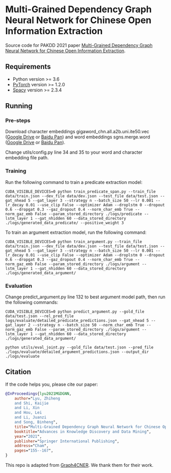 # Multi-Grained Dependency Graph Neural Network for Chinese Open Information Extraction

Source code for PAKDD 2021 paper [Multi-Grained Dependency Graph Neural Network for Chinese Open Information Extraction](https://link.springer.com/chapter/10.1007/978-3-030-75768-7_13).

## Requirements

- Python version >= 3.6
- [PyTorch](http://pytorch.org/) version >= 1.2.0
- [Spacy](https://spacy.io/) version >= 2.3.4


## Running

### Pre-steps

Download character embeddings gigaword_chn.all.a2b.uni.ite50.vec ([Google Drive](https://drive.google.com/file/d/1_Zlf0OAZKVdydk7loUpkzD2KPEotUE8u/view?usp=sharing) or [Baidu Pan](https://pan.baidu.com/s/1pLO6T9D)) and word embeddings sgns.merge.word ([Google Drive](https://drive.google.com/file/d/1Zh9ZCEu8_eSQ-qkYVQufQDNKPC4mtEKR/view) or [Baidu Pan](https://pan.baidu.com/s/1luy-GlTdqqvJ3j-A4FcIOw)).

Change utils/config.py line 34 and 35 to your word and character embedding file path.

### Training

Run the following command to train a predicate extraction model:

```
CUDA_VISIBLE_DEVICES=0 python train_predicate_span.py --train_file data/train.json --dev_file data/dev.json --test_file data/test.json --gat_nhead 5 --gat_layer 3 --strategy n --batch_size 50 --lr 0.001 --lr_decay 0.01 --use_clip False --optimizer Adam --droplstm 0 --dropout 0.6 --dropgat 0.3 --gaz_dropout 0.4 --norm_char_emb True --norm_gaz_emb False --param_stored_directory ./logs/predicate --lstm_layer 1 --gat_nhidden 60 --data_stored_directory ./logs/generated_data_predicate/ --positive_weight 3
```

To train an argument extraction model, run the following command:

```
CUDA_VISIBLE_DEVICES=0 python train_argument.py --train_file data/train.json --dev_file data/dev.json --test_file data/test.json --gat_nhead 5 --gat_layer 3 --strategy n --batch_size 50 --lr 0.001 --lr_decay 0.01 --use_clip False --optimizer Adam --droplstm 0 --dropout 0.6 --dropgat 0.3 --gaz_dropout 0.4 --norm_char_emb True --norm_gaz_emb False --param_stored_directory ./logs/argument --lstm_layer 1 --gat_nhidden 60 --data_stored_directory ./logs/generated_data_argument/
```

### Evaluation

Change predict_argument.py line 132 to best argument model path, then run the following commands:

``` 
CUDA_VISIBLE_DEVICES=0 python predict_argument.py --gold_file data/test.json --rel_pred_file logs/evaluate/detailed_predicate_predictions.json --gat_nhead 5 --gat_layer 2 --strategy n --batch_size 50 --norm_char_emb True --norm_gaz_emb False --param_stored_directory ./logs/argument --lstm_layer 1 --gat_nhidden 60 --data_stored_directory ./logs/generated_data_argument/

python utils/eval_joint.py --gold_file data/test.json --pred_file ./logs/evaluate/detailed_argument_predictions.json --output_dir ./logs/evaluate
```


## Citation

If the code helps you, please cite our paper:

```bibtex
@InProceedings{lyu2021MGDGNN,
	author="Lyu, Zhiheng
	and Shi, Kaijie
	and Li, Xin
	and Hou, Lei
	and Li, Juanzi
	and Song, Binheng",
	title="Multi-Grained Dependency Graph Neural Network for Chinese Open Information Extraction",
	booktitle="Advances in Knowledge Discovery and Data Mining",
	year="2021",
	publisher="Springer International Publishing",
	address="Cham",
	pages="155--167",
}
```

This repo is adapted from [Graph4CNER](https://github.com/DianboWork/Graph4CNER). We thank them for their work.
